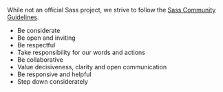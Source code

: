 While not an official Sass project, we strive to follow the [Sass Community Guidelines](https://sass-lang.com/community-guidelines/).

- Be considerate
- Be open and inviting
- Be respectful
- Take responsibility for our words and actions
- Be collaborative
- Value decisiveness, clarity and open communication
- Be responsive and helpful
- Step down considerately
